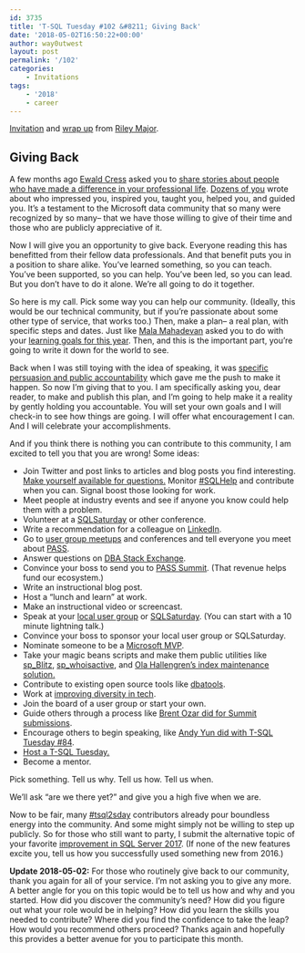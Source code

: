 ```yaml
---
id: 3735
title: 'T-SQL Tuesday #102 &#8211; Giving Back'
date: '2018-05-02T16:50:22+00:00'
author: way0utwest
layout: post
permalink: '/102'
categories:
    - Invitations
tags:
    - '2018'
    - career
---
```


[Invitation](https://scribnasium.com/2018/05/giving-back-t-sql-tuesday-102-invite/) and [wrap up](https://scribnasium.com/2018/05/t-sql-tuesday-102-wrap-up/) from [Riley Major](https://scribnasium.com/).

## Giving Back

A few months ago [Ewald Cress](https://twitter.com/sqlonice) asked you to [share stories about people who have made a difference in your professional life](https://sqlonice.com/tsql-tuesday-96-folks-who-have-made-a-difference/). [Dozens of you](https://sqlonice.com/tsql-tuesday-96-round-up/) wrote about who impressed you, inspired you, taught you, helped you, and guided you. It’s a testament to the Microsoft data community that so many were recognized by so many– that we have those willing to give of their time and those who are publicly appreciative of it.

Now I will give you an opportunity to give back. <span id="more-721"></span> Everyone reading this has benefitted from their fellow data professionals. And that benefit puts you in a position to share alike. You’ve learned something, so you can teach. You’ve been supported, so you can help. You’ve been led, so you can lead. But you don’t have to do it alone. We’re all going to do it together.

So here is my call. Pick some way you can help our community. (Ideally, this would be our technical community, but if you’re passionate about some other type of service, that works too.) Then, make a plan– a real plan, with specific steps and dates. Just like [Mala Mahadevan](https://twitter.com/sqlmal) asked you to do with your [learning goals for this year](https://curiousaboutdata.com/2017/12/04/t-sql-tuesday-97-setting-learning-goals-for-2018/). Then, and this is the important part, you’re going to write it down for the world to see.

Back when I was still toying with the idea of speaking, it was [specific persuasion and public accountability](https://scribnasium.com/2016/11/no-one-wants-to-eat-you/) which gave me the push to make it happen. So now I’m giving that to you. I am specifically asking you, dear reader, to make and publish this plan, and I’m going to help make it a reality by gently holding you accountable. You will set your own goals and I will check-in to see how things are going. I will offer what encouragement I can. And I will celebrate your accomplishments.

And if you think there is nothing you can contribute to this community, I am excited to tell you that you are wrong! Some ideas:

- Join Twitter and post links to articles and blog posts you find interesting. [Make yourself available for questions.](https://twitter.com/sehurlburt/status/889004724669661184) Monitor [\#SQLHelp](https://twitter.com/hashtag/sqlhelp?src=hash) and contribute when you can. Signal boost those looking for work.
- Meet people at industry events and see if anyone you know could help them with a problem.
- Volunteer at a [SQLSaturday](http://www.sqlsaturday.com) or other conference.
- Write a recommendation for a colleague on [LinkedIn](https://www.linkedin.com/).
- Go to [user group meetups](https://www.meetup.com) and conferences and tell everyone you meet about [PASS](http://www.pass.org).
- Answer questions on [DBA Stack Exchange](https://dba.stackexchange.com).
- Convince your boss to send you to [PASS Summit](http://www.pass.org/summit/). (That revenue helps fund our ecosystem.)
- Write an instructional blog post.
- Host a “lunch and learn” at work.
- Make an instructional video or screencast.
- Speak at your [local user group](http://www.pass.org/Community/Groups/LocalGroups.aspx) or [SQLSaturday](http://www.sqlsaturday.com). (You can start with a 10 minute lightning talk.)
- Convince your boss to sponsor your local user group or SQLSaturday.
- Nominate someone to be a [Microsoft MVP](https://mvp.microsoft.com/en-us/Nomination/nominate-an-mvp).
- Take your magic beans scripts and make them public utilities like [sp\_Blitz](https://www.brentozar.com/blitz/), [sp\_whoisactive](http://whoisactive.com), and [Ola Hallengren’s index maintenance solution.](https://ola.hallengren.com/sql-server-index-and-statistics-maintenance.html)
- Contribute to existing open source tools like [dbatools](https://github.com/sqlcollaborative/dbatools).
- Work at [improving diversity in tech](https://scribnasium.com/tag/diversity/).
- Join the board of a user group or start your own.
- Guide others through a process like [Brent Ozar did for Summit submissions](https://ozar.me/2018/02/the-road-to-your-first-pass-summit-session-week-1-the-pains/).
- Encourage others to begin speaking, like [Andy Yun did with T-SQL Tuesday #84](https://sqlbek.wordpress.com/2016/11/15/t-sql-tuesday-84-growing-new-speakers-round-up/).
- [Host a T-SQL Tuesday.](http://dataeducation.com/contact/)
- Become a mentor.

Pick something. Tell us why. Tell us how. Tell us when.

We’ll ask “are we there yet?” and give you a high five when we are.

Now to be fair, many [\#tsql2sday](https://twitter.com/hashtag/tsql2sday?src=hash) contributors already pour boundless energy into the community. And some might simply not be willing to step up publicly. So for those who still want to party, I submit the alternative topic of your favorite [improvement in SQL Server 2017](https://docs.microsoft.com/en-us/sql/sql-server/what-s-new-in-sql-server-2017?view=sql-server-2017). (If none of the new features excite you, tell us how you successfully used something new from 2016.)

**Update 2018-05-02:** For those who routinely give back to our community, thank you again for all of your service. I’m not asking you to give any more. A better angle for you on this topic would be to tell us how and why and you started. How did you discover the community’s need? How did you figure out what your role would be in helping? How did you learn the skills you needed to contribute? Where did you find the confidence to take the leap? How would you recommend others proceed? Thanks again and hopefully this provides a better avenue for you to participate this month.